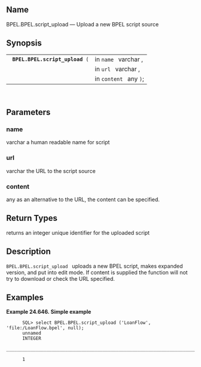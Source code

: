 <div id="fn_bpel_script_upload" class="refentry">

<div class="titlepage">

</div>

<div class="refnamediv">

## Name

BPEL.BPEL.script_upload — Upload a new BPEL script source

</div>

<div class="refsynopsisdiv">

## Synopsis

<div id="fsyn_script_upload_01" class="funcsynopsis">

|                                      |                        |
|--------------------------------------|------------------------|
| ` `**`BPEL.BPEL.script_upload`**` (` | in `name ` varchar ,   |
|                                      | in `url ` varchar ,    |
|                                      | in `content ` any `)`; |

<div class="funcprototype-spacer">

 

</div>

</div>

</div>

<div id="params_script_upload_01" class="refsect1">

## Parameters

<div id="id130173" class="refsect2">

### name

<span class="type">varchar </span> a human readable name for script

</div>

<div id="id130177" class="refsect2">

### url

<span class="type">varchar </span> the URL to the script source

</div>

<div id="id130181" class="refsect2">

### content

<span class="type">any </span> as an alternative to the URL, the content
can be specified.

</div>

</div>

<div id="ret_script_upload_01" class="refsect1">

## Return Types

returns an integer unique identifier for the uploaded script

</div>

<div id="desc_script_upload_01" class="refsect1">

## Description

`BPEL.BPEL.script_upload ` uploads a new BPEL script, makes expanded
version, and put into edit mode. If content is supplied the function
will not try to download or check the URL specified.

</div>

<div id="examples_script_upload_01" class="refsect1">

## Examples

<div id="ex_script_upload_01" class="example">

**Example 24.646. Simple example**

<div class="example-contents">

``` screen
      SQL> select BPEL.BPEL.script_upload ('LoanFlow', 'file:/LoanFlow.bpel', null);
      unnamed
      INTEGER
      _______________________________________________________________________________

      1
      
```

</div>

</div>

  

</div>

</div>
